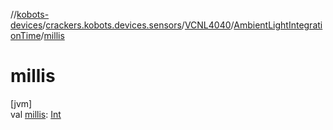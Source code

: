 //[kobots-devices](../../../../index.md)/[crackers.kobots.devices.sensors](../../index.md)/[VCNL4040](../index.md)/[AmbientLightIntegrationTime](index.md)/[millis](millis.md)

# millis

[jvm]\
val [millis](millis.md): [Int](https://kotlinlang.org/api/latest/jvm/stdlib/kotlin/-int/index.html)
